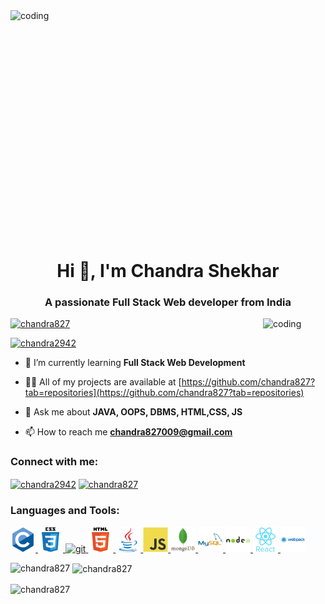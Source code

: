 <img align="right" alt="coding" width="1000" height="400" src="https://camo.githubusercontent.com/cdc9f911347b8fb8f066e59c387054c1b56b0c4c9343624a368ba0a5516c0ab7/68747470733a2f2f7732776562736f6c7574696f6e732e636f6d2f696d616765732f66756c6c737461636b646576656c6f7065722e676966">
<h1 align="center">Hi 👋, I'm Chandra Shekhar</h1>
<h3 align="center">A passionate Full Stack Web developer from India</h3>
<img align="right" alt="coding" width="100" src="https://steamuserimages-a.akamaihd.net/ugc/1631947648964785474/81CBA15178466DD47195A239232202E78987B714/?imw=637&imh=358&ima=fit&impolicy=Letterbox&imcolor=%23000000&letterbox=true"

<p align="left"> <a href="https://github.com/ryo-ma/github-profile-trophy"><img src="https://github-profile-trophy.vercel.app/?username=chandra827" alt="chandra827" /></a> </p>

<p align="left"> <a href="https://twitter.com/chandra2942" target="blank"><img src="https://img.shields.io/twitter/follow/chandra2942?logo=twitter&style=for-the-badge" alt="chandra2942" /></a> </p>

- 🌱 I’m currently learning **Full Stack Web Development**

- 👨‍💻 All of my projects are available at [https://github.com/chandra827?tab=repositories](https://github.com/chandra827?tab=repositories)

- 💬 Ask me about **JAVA, OOPS, DBMS, HTML,CSS, JS**

- 📫 How to reach me **chandra827009@gmail.com**

<h3 align="left">Connect with me:</h3>
<p align="left">
<a href="https://twitter.com/chandra2942" target="blank"><img align="center" src="https://raw.githubusercontent.com/rahuldkjain/github-profile-readme-generator/master/src/images/icons/Social/twitter.svg" alt="chandra2942" height="30" width="40" /></a>
<a href="https://linkedin.com/in/chandra827" target="blank"><img align="center" src="https://raw.githubusercontent.com/rahuldkjain/github-profile-readme-generator/master/src/images/icons/Social/linked-in-alt.svg" alt="chandra827" height="30" width="40" /></a>
</p>

<h3 align="left">Languages and Tools:</h3>
<p align="left"> <a href="https://www.cprogramming.com/" target="_blank" rel="noreferrer"> <img src="https://raw.githubusercontent.com/devicons/devicon/master/icons/c/c-original.svg" alt="c" width="40" height="40"/> </a> <a href="https://www.w3schools.com/css/" target="_blank" rel="noreferrer"> <img src="https://raw.githubusercontent.com/devicons/devicon/master/icons/css3/css3-original-wordmark.svg" alt="css3" width="40" height="40"/> </a> <a href="https://git-scm.com/" target="_blank" rel="noreferrer"> <img src="https://www.vectorlogo.zone/logos/git-scm/git-scm-icon.svg" alt="git" width="40" height="40"/> </a> <a href="https://www.w3.org/html/" target="_blank" rel="noreferrer"> <img src="https://raw.githubusercontent.com/devicons/devicon/master/icons/html5/html5-original-wordmark.svg" alt="html5" width="40" height="40"/> </a> <a href="https://www.java.com" target="_blank" rel="noreferrer"> <img src="https://raw.githubusercontent.com/devicons/devicon/master/icons/java/java-original.svg" alt="java" width="40" height="40"/> </a> <a href="https://developer.mozilla.org/en-US/docs/Web/JavaScript" target="_blank" rel="noreferrer"> <img src="https://raw.githubusercontent.com/devicons/devicon/master/icons/javascript/javascript-original.svg" alt="javascript" width="40" height="40"/> </a> <a href="https://www.mongodb.com/" target="_blank" rel="noreferrer"> <img src="https://raw.githubusercontent.com/devicons/devicon/master/icons/mongodb/mongodb-original-wordmark.svg" alt="mongodb" width="40" height="40"/> </a> <a href="https://www.mysql.com/" target="_blank" rel="noreferrer"> <img src="https://raw.githubusercontent.com/devicons/devicon/master/icons/mysql/mysql-original-wordmark.svg" alt="mysql" width="40" height="40"/> </a> <a href="https://nodejs.org" target="_blank" rel="noreferrer"> <img src="https://raw.githubusercontent.com/devicons/devicon/master/icons/nodejs/nodejs-original-wordmark.svg" alt="nodejs" width="40" height="40"/> </a> <a href="https://reactjs.org/" target="_blank" rel="noreferrer"> <img src="https://raw.githubusercontent.com/devicons/devicon/master/icons/react/react-original-wordmark.svg" alt="react" width="40" height="40"/> </a> <a href="https://webpack.js.org" target="_blank" rel="noreferrer"> <img src="https://raw.githubusercontent.com/devicons/devicon/d00d0969292a6569d45b06d3f350f463a0107b0d/icons/webpack/webpack-original-wordmark.svg" alt="webpack" width="40" height="40"/> </a> </p>

<p><img align="left" src="https://github-readme-stats.vercel.app/api/top-langs?username=chandra827&show_icons=true&locale=en&layout=compact" alt="chandra827" /></p>

<p>&nbsp;<img align="center" src="https://github-readme-stats.vercel.app/api?username=chandra827&show_icons=true&locale=en" alt="chandra827" /></p>

<p><img align="center" src="https://github-readme-streak-stats.herokuapp.com/?user=chandra827&" alt="chandra827" /></p>
